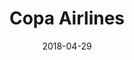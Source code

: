 ---
layout: site
title: "Copa Airlines"
date: 2018-04-29
categories: [travel]
version: 1.4.14
major: 1
minor: 4
patch: 14
slug: copa-airlines
link: https://www.copaair.com/en/web/us
submitter: lpolepeddi
permalink: /sites/:slug
---